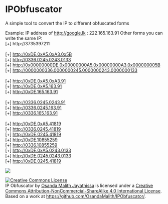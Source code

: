 # IPObfuscator
A simple tool to convert the IP to different obfuscated forms 

Example:
IP address of http://google.lk : 222.165.163.91
Other forms you can write the same IP:<br>
[+] http://3735397211<br>
<br>
[+] http://0xDE.0xA5.0xA3.0x5B<br>
[+] http://0336.0245.0243.0133<br>
[+] http://0x00000000DE.0x00000000A5.0x00000000A3.0x000000005B<br>
[+] http://0000000336.0000000245.0000000243.0000000133<br>
<br>
[+] http://0xDE.0xA5.0xA3.91<br>
[+] http://0xDE.0xA5.163.91<br>
[+] http://0xDE.165.163.91<br>
<br>
[+] http://0336.0245.0243.91<br>
[+] http://0336.0245.163.91<br>
[+] http://0336.165.163.91<br>
<br>
[+] http://0xDE.0xA5.41819<br>
[+] http://0336.0245.41819<br>
[+] http://0xDE.0245.41819<br>
[+] http://0xDE.10855259<br>
[+] http://0336.10855259<br>
[+] http://0xDE.0xA5.0243.0133<br>
[+] http://0xDE.0245.0243.0133<br>
[+] http://0xDE.0245.41819<br>

<img src="http://i.imgur.com/NdEhMQC.png">

<a rel="license" href="http://creativecommons.org/licenses/by-nc-sa/4.0/"><img alt="Creative Commons License" style="border-width:0" src="http://i.creativecommons.org/l/by-nc-sa/4.0/88x31.png" /></a><br /><span xmlns:dct="http://purl.org/dc/terms/" property="dct:title">IP Obfuscator</span> by <a xmlns:cc="http://creativecommons.org/ns#" href="http://osandamalith.wordpress.com" property="cc:attributionName" rel="cc:attributionURL">Osanda Malith Jayathissa</a> is licensed under a <a rel="license" href="http://creativecommons.org/licenses/by-nc-sa/4.0/">Creative Commons Attribution-NonCommercial-ShareAlike 4.0 International License</a>.<br />Based on a work at <a xmlns:dct="http://purl.org/dc/terms/" href="http://osandamalith.wordpress.com" rel="dct:source">https://github.com/OsandaMalith/IPObfuscator/</a>.
